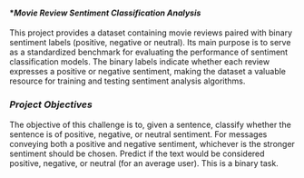 #### **Movie Review Sentiment Classification Analysis*

This project provides a dataset containing movie reviews paired with binary sentiment labels (positive, negative or neutral). Its main purpose is to serve as a standardized benchmark for evaluating the performance of sentiment classification models. The binary labels indicate whether each review expresses a positive or negative sentiment, making the dataset a valuable resource for training and testing sentiment analysis algorithms.

### *Project Objectives*

The objective of this challenge is to, given a sentence, classify whether the sentence is of positive, negative, or neutral sentiment. For messages conveying both a positive and negative sentiment, whichever is the stronger sentiment should be chosen. Predict if the text would be considered positive, negative, or neutral (for an average user). This is a binary task.